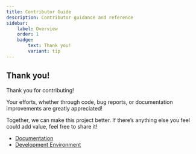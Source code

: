 ```yaml
---
title: Contributor Guide
description: Contributor guidance and reference
sidebar:
    label: Overview
    order: 1
    badge:
        text: Thank you!
        variant: tip
---
```


## Thank you!

Thank you for contributing!

Your efforts, whether through code, bug reports, or documentation improvements are greatly appreciated!

Together, we can make this project better. If there’s anything else you feel could add value, feel free to share it!

- [Documentation](./documentation)
- [Development Environment](./development-environment)
